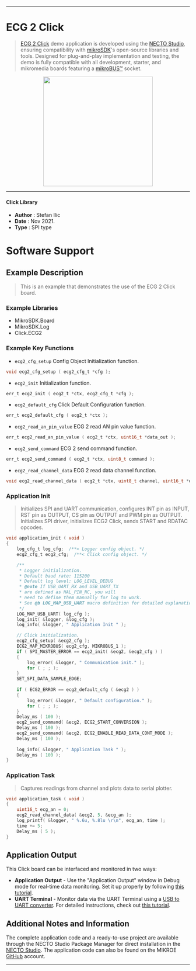
---
# ECG 2 Click

> [ECG 2 Click](https://www.mikroe.com/?pid_product=MIKROE-2507) demo application is developed using
the [NECTO Studio](https://www.mikroe.com/necto), ensuring compatibility with [mikroSDK](https://www.mikroe.com/mikrosdk)'s
open-source libraries and tools. Designed for plug-and-play implementation and testing, the demo is fully compatible with
all development, starter, and mikromedia boards featuring a [mikroBUS&trade;](https://www.mikroe.com/mikrobus) socket.

<p align="center">
  <img src="https://www.mikroe.com/?pid_product=MIKROE-2507&image=1" height=300px>
</p>

---

#### Click Library

- **Author**        : Stefan Ilic
- **Date**          : Nov 2021.
- **Type**          : SPI type

# Software Support

## Example Description

> This is an example that demonstrates the use of the ECG 2 Click board.

### Example Libraries

- MikroSDK.Board
- MikroSDK.Log
- Click.ECG2

### Example Key Functions

- `ecg2_cfg_setup` Config Object Initialization function.
```c
void ecg2_cfg_setup ( ecg2_cfg_t *cfg );
```

- `ecg2_init` Initialization function.
```c
err_t ecg2_init ( ecg2_t *ctx, ecg2_cfg_t *cfg );
```

- `ecg2_default_cfg` Click Default Configuration function.
```c
err_t ecg2_default_cfg ( ecg2_t *ctx );
```

- `ecg2_read_an_pin_value` ECG 2 read AN pin value function.
```c
err_t ecg2_read_an_pin_value ( ecg2_t *ctx, uint16_t *data_out );
```

- `ecg2_send_command` ECG 2 send command function.
```c
err_t ecg2_send_command ( ecg2_t *ctx, uint8_t command );
```

- `ecg2_read_channel_data` ECG 2 read data channel function.
```c
void ecg2_read_channel_data ( ecg2_t *ctx, uint8_t channel, uint16_t *data_out );
```

### Application Init

> Initializes SPI and UART communication, configures INT pin as INPUT, RST pin as OUTPUT, CS pin as 
> OUTPUT and PWM pin as OUTPUT. Initializes SPI driver, initializes ECG2 Click, sends START and 
> RDATAC opcodes.

```c
void application_init ( void )
{
    log_cfg_t log_cfg;  /**< Logger config object. */
    ecg2_cfg_t ecg2_cfg;  /**< Click config object. */

    /** 
     * Logger initialization.
     * Default baud rate: 115200
     * Default log level: LOG_LEVEL_DEBUG
     * @note If USB_UART_RX and USB_UART_TX 
     * are defined as HAL_PIN_NC, you will 
     * need to define them manually for log to work. 
     * See @b LOG_MAP_USB_UART macro definition for detailed explanation.
     */
    LOG_MAP_USB_UART( log_cfg );
    log_init( &logger, &log_cfg );
    log_info( &logger, " Application Init " );

    // Click initialization.
    ecg2_cfg_setup( &ecg2_cfg );
    ECG2_MAP_MIKROBUS( ecg2_cfg, MIKROBUS_1 );
    if ( SPI_MASTER_ERROR == ecg2_init( &ecg2, &ecg2_cfg ) )
    {
        log_error( &logger, " Communication init." );
        for ( ; ; );
    }
    SET_SPI_DATA_SAMPLE_EDGE;
    
    if ( ECG2_ERROR == ecg2_default_cfg ( &ecg2 ) )
    {
        log_error( &logger, " Default configuration." );
        for ( ; ; );
    }
    Delay_ms ( 100 );
    ecg2_send_command( &ecg2, ECG2_START_CONVERSION );
    Delay_ms ( 100 );
    ecg2_send_command( &ecg2, ECG2_ENABLE_READ_DATA_CONT_MODE );
    Delay_ms ( 100 );
    
    log_info( &logger, " Application Task " );
    Delay_ms ( 100 );
}
```

### Application Task

> Captures readings from channel and plots data to serial plotter.

```c
void application_task ( void ) 
{   
    uint16_t ecg_an = 0;
    ecg2_read_channel_data( &ecg2, 5, &ecg_an );
    log_printf( &logger, " %.6u, %.8lu \r\n", ecg_an, time );
    time += 5;
    Delay_ms ( 5 );   
}
```


## Application Output

This Click board can be interfaced and monitored in two ways:
- **Application Output** - Use the "Application Output" window in Debug mode for real-time data monitoring.
Set it up properly by following [this tutorial](https://www.youtube.com/watch?v=ta5yyk1Woy4).
- **UART Terminal** - Monitor data via the UART Terminal using
a [USB to UART converter](https://www.mikroe.com/click/interface/usb?interface*=uart,uart). For detailed instructions,
check out [this tutorial](https://help.mikroe.com/necto/v2/Getting%20Started/Tools/UARTTerminalTool).

## Additional Notes and Information

The complete application code and a ready-to-use project are available through the NECTO Studio Package Manager for 
direct installation in the [NECTO Studio](https://www.mikroe.com/necto). The application code can also be found on
the MIKROE [GitHub](https://github.com/MikroElektronika/mikrosdk_click_v2) account.

---
